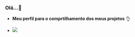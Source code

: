 ### Olá...🐙

- **Meu perfil para o comprtilhamento dos meus projetos** 👌

- ![](https://media.tenor.com/mb_EM3Ey_rAAAAAM/3131-cthulhu-cay.gif)
